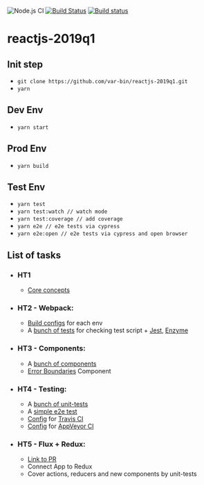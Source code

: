 ![Node.js CI](https://github.com/var-bin/reactjs-2019q1/workflows/Node.js%20CI/badge.svg)
[![Build Status](https://travis-ci.org/var-bin/reactjs-2019q1.svg?branch=master)](https://travis-ci.org/var-bin/reactjs-2019q1)
[![Build status](https://ci.appveyor.com/api/projects/status/eg1ql391rj0is3cw?svg=true)](https://ci.appveyor.com/project/var-bin/reactjs-2019q1)

# reactjs-2019q1

## Init step
* `git clone https://github.com/var-bin/reactjs-2019q1.git`
* `yarn`

## Dev Env
* `yarn start`

## Prod Env
* `yarn build`

## Test Env
* `yarn test`
* `yarn test:watch // watch mode`
* `yarn test:coverage // add coverage`
* `yarn e2e // e2e tests via cypress`
* `yarn e2e:open // e2e tests via cypress and open browser`

## List of tasks
* ### HT1
  * [Core concepts](https://github.com/var-bin/reactjs-2019q1/tree/reactjs-2019q1-ht1/src/ht1)
* ### HT2 - Webpack:
  * [Build configs](https://github.com/var-bin/reactjs-2019q1/tree/reactjs-2019q1-ht2/buildTools) for each env
  * A [bunch of tests](https://github.com/var-bin/reactjs-2019q1/tree/reactjs-2019q1-ht2/src/ht1) for checking test script + [Jest](https://jestjs.io/), [Enzyme](https://airbnb.io/enzyme/)
* ### HT3 - Components:
  * A [bunch of components](https://github.com/var-bin/reactjs-2019q1/tree/reactjs-2019q1-ht3/src/components)
  * [Error Boundaries](https://github.com/var-bin/reactjs-2019q1/tree/reactjs-2019q1-ht3/src/components/error-boundary) Component
* ### HT4 - Testing:
  * A [bunch of unit-tests](https://github.com/var-bin/reactjs-2019q1/tree/reactjs-2019q1-ht4/src)
  * A [simple e2e test](https://github.com/var-bin/reactjs-2019q1/blob/reactjs-2019q1-ht4/src/App.e2e.js)
  * [Config](https://github.com/var-bin/reactjs-2019q1/blob/reactjs-2019q1-ht4/.travis.yml) for [Travis CI](https://travis-ci.org/)
  * [Config](https://github.com/var-bin/reactjs-2019q1/blob/reactjs-2019q1-ht4/appveyor.yml) for [AppVeyor CI](https://travis-ci.org/)
* ### HT5 - Flux + Redux:
  * [Link to PR](https://github.com/var-bin/reactjs-2019q1/pull/13/files)
  * Connect App to Redux
  * Cover actions, reducers and new components by unit-tests
